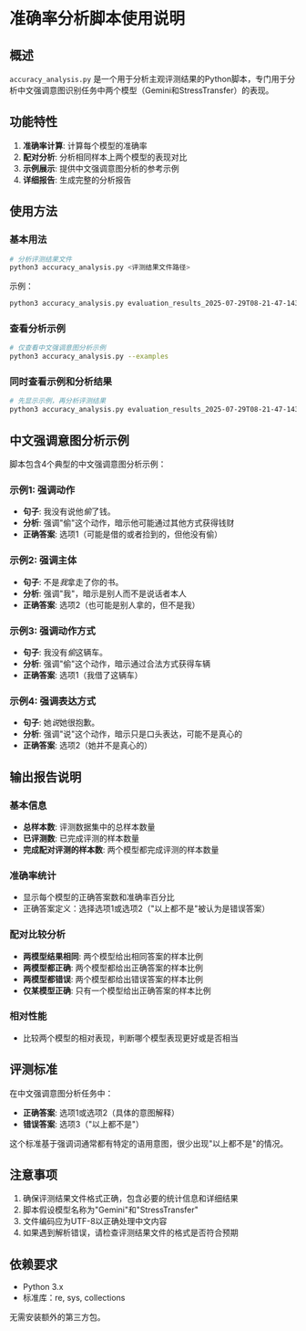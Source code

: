 # 准确率分析脚本使用说明

## 概述

`accuracy_analysis.py` 是一个用于分析主观评测结果的Python脚本，专门用于分析中文强调意图识别任务中两个模型（Gemini和StressTransfer）的表现。

## 功能特性

1. **准确率计算**: 计算每个模型的准确率
2. **配对分析**: 分析相同样本上两个模型的表现对比
3. **示例展示**: 提供中文强调意图分析的参考示例
4. **详细报告**: 生成完整的分析报告

## 使用方法

### 基本用法

```bash
# 分析评测结果文件
python3 accuracy_analysis.py <评测结果文件路径>
```

示例：
```bash
python3 accuracy_analysis.py evaluation_results_2025-07-29T08-21-47-143Z.txt
```

### 查看分析示例

```bash
# 仅查看中文强调意图分析示例
python3 accuracy_analysis.py --examples
```

### 同时查看示例和分析结果

```bash
# 先显示示例，再分析评测结果
python3 accuracy_analysis.py evaluation_results_2025-07-29T08-21-47-143Z.txt --examples
```

## 中文强调意图分析示例

脚本包含4个典型的中文强调意图分析示例：

### 示例1: 强调动作
- **句子**: 我没有说他*偷*了钱。
- **分析**: 强调"偷"这个动作，暗示他可能通过其他方式获得钱财
- **正确答案**: 选项1（可能是借的或者捡到的，但他没有偷）

### 示例2: 强调主体
- **句子**: 不是*我*拿走了你的书。
- **分析**: 强调"我"，暗示是别人而不是说话者本人
- **正确答案**: 选项2（也可能是别人拿的，但不是我）

### 示例3: 强调动作方式
- **句子**: 我没有*偷*这辆车。
- **分析**: 强调"偷"这个动作，暗示通过合法方式获得车辆
- **正确答案**: 选项1（我借了这辆车）

### 示例4: 强调表达方式
- **句子**: 她*说*她很抱歉。
- **分析**: 强调"说"这个动作，暗示只是口头表达，可能不是真心的
- **正确答案**: 选项2（她并不是真心的）

## 输出报告说明

### 基本信息
- **总样本数**: 评测数据集中的总样本数量
- **已评测数**: 已完成评测的样本数量
- **完成配对评测的样本数**: 两个模型都完成评测的样本数量

### 准确率统计
- 显示每个模型的正确答案数和准确率百分比
- 正确答案定义：选择选项1或选项2（"以上都不是"被认为是错误答案）

### 配对比较分析
- **两模型结果相同**: 两个模型给出相同答案的样本比例
- **两模型都正确**: 两个模型都给出正确答案的样本比例
- **两模型都错误**: 两个模型都给出错误答案的样本比例
- **仅某模型正确**: 只有一个模型给出正确答案的样本比例

### 相对性能
- 比较两个模型的相对表现，判断哪个模型表现更好或是否相当

## 评测标准

在中文强调意图分析任务中：
- **正确答案**: 选项1或选项2（具体的意图解释）
- **错误答案**: 选项3（"以上都不是"）

这个标准基于强调词通常都有特定的语用意图，很少出现"以上都不是"的情况。

## 注意事项

1. 确保评测结果文件格式正确，包含必要的统计信息和详细结果
2. 脚本假设模型名称为"Gemini"和"StressTransfer"
3. 文件编码应为UTF-8以正确处理中文内容
4. 如果遇到解析错误，请检查评测结果文件的格式是否符合预期

## 依赖要求

- Python 3.x
- 标准库：re, sys, collections

无需安装额外的第三方包。